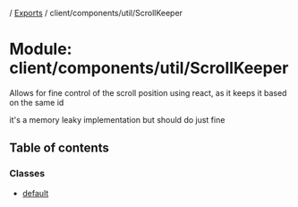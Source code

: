 [](../README.md) / [Exports](../modules.md) / client/components/util/ScrollKeeper

# Module: client/components/util/ScrollKeeper

Allows for fine control of the scroll position using
react, as it keeps it based on the same id

it's a memory leaky implementation but should do just fine

## Table of contents

### Classes

- [default](../classes/client_components_util_scrollkeeper.default.md)
